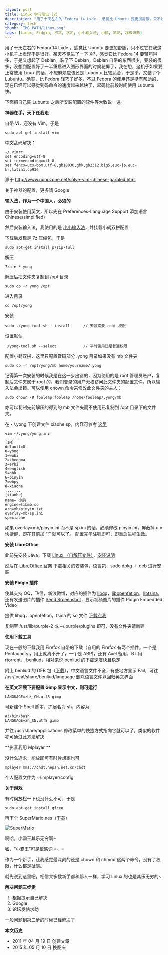 ```yaml
---
layout: post
title: Linux 学习笔记 (2)
description: "用了十天左右的 Fedora 14 Lxde ，感觉比 Ubuntu 要更加舒服，只不过它在我这小机子上表现不是很好。某天不觉进了一下 XP，感觉它比 Fedora 14 要轻巧得多，于是又想起了 Debian。"
category: tech
thumb: 'IMG_PATH/linux.png'
tags: [Linux, Pidgin, 初学, 学习, 小小输入法, 小鹤, 笔记, 超级玛莉]
---
```


用了十天左右的 Fedora 14 Lxde ，感觉比 Ubuntu 要更加舒服，只不过它在我这小机子上表现不是很好。某天不觉进了一下 XP，感觉它比 Fedora 14 要轻巧得多，于是又想起了 Debian。装了下 Debian，Debian 自带的东西很少，要装的很多，没想到配置好了一半重启进入图形界面的时候花屏了，我在想，这机子如果要正常使用 Linux 的话，不想麻烦应该还是 Lubuntu 比较适合，于是乎，又装了个 Lubuntu。确实，比 Fedora 轻巧了好多，不过 Fedora 的使用还是挺有帮助的，现在已经可以感觉到码命令的速度越来越快了，起码比前段时间使用 Lubuntu 快。

下面把自己装 Lubuntu 之后所安装配置的软件等大致说一遍。

**神器在手，天下任我走**

自带 Vi，还没有 Vim，于是

    sudo apt-get install vim

中文乱码解决：

    ~/.vimrc
    set encoding=utf-8
    set termencoding=utf-8
    set fencs=ucs-bom,utf-8,gb18030,gbk,gb2312,big5,euc-jp,euc-kr,latin1,cp936

 源于 http://www.nonozone.net/solve-vim-chinese-garbled.html

 关于神器的配置，更多请 Google

**输入法，作为一个中国人，必须的**

由于安装使用英文，所以先在 Preferences-Language Support 添加语言 Chinese(simplified)

然后安装输入法，我使用的是 [小小输入法](http://yong.uueasy.com)，并挂载小鹤双拼配置

下载后发现是 7z 压缩包，于是

    sudo apt-get install p7zip-full

解压

    7za e * yong

解压后把文件夹复制到 /opt 目录

    sudo cp -r yong /opt

进入目录

    cd /opt/yong

安装

    sudo ./yong-tool.sh --install      // 安装需要 root 权限

设置默认

    ./yong-tool.sh --select            // 平时使用还是普通权限

配置小鹤双拼，这里只配置音码部分
.yong 目录如果没有 mb 文件夹

    sudo cp -r /opt/yong/mb home/yourname/.yong

记得第一次安装的时候我是在这一步出错的，因为使用的是 root 管理员账户，复制后文件夹属于 root 的，我们登录的用户无权访问此文件夹的配置文件，所以输入法会出错。可以使用 chown 命令来修改此文件夹的主人：

    sudo chown -R fooleap:fooleap /home/fooleap/.yong/mb

亦可以复制先前解压的得到的 mb 文件夹而不使用已复制到 /opt 目录下的文件夹。

在 ~/.yong 下创建文件 xiaohe.sp，内容可参考 [这里](http://yong.uueasy.com/read-htm-tid-1475.html)

    vim ~/.yong/yong.ini
    ......
    [IM]
    default=8
    0=yong
    1=wubi
    2=zhengma
    3=erbi
    4=english
    5=gbk
    6=pinyin
    7=wbpy
    8=xiaohe
    .......
    [xiaohe]
    name= 小鹤
    engine=libmb.so
    arg=mb/pinyin.txt
    overlay=mb/sp.ini
    sp=xiaohe

如果 overlay=mb/pinyin.ini 而不是 sp.ini 的话，必须修改 pinyin.ini，屏蔽掉 u,v 快捷键，即在其前加 “!” 就可以了。
 配置完毕注销即可，即重启进程生效。

**安装 LibreOffice**

此前先安装 Java，下载 [Linux
 （自解压文件）](http://javadl.sun.com/webapps/download/AutoDL?BundleId=47143)，[安装说明](http://www.java.com/zh_CN/download/help/linux_install.xml#selfextracting)

然后在 [LibreOffice 官网](http://www.libreoffice.org/) 下载相关的安装包，语言包，sudo
dpkg -i .deb 进行安装

**安装 Pidgin 插件**

使其支持 QQ，飞信，新浪微博，对应的插件为 [libqq](http://code.google.com/p/libqq-pidgin/)，[libopenfetion](http://code.google.com/p/ofetion/)，[libtsina](http://code.google.com/p/libpurple-microblog-sina/)，还有发送图片的插件 [Send Srceenshot](http://code.google.com/p/pidgin-sendscreenshot/)，显示视频图片的插件 Pidgin Embedded Video

提供 libqq，openfetion，tsina 的 so 文件 [下载点我](http://dl.dbank.com/c0oxhxdivc)

复制至 /usr/lib/purple-2 或 ~/.purple/plugins 即可，没有文件夹请新建

**使用下载工具**

现在一般的下载我用 Firefox 自带的下载（自用的 Firefox 有两个插件，一个是 Pentadactyl，用上就离不开了，一个是 ABP)，还有 Axel 备用，BT 用 rtorrent， benliud，相对来说 benliud 的下载速度快且稳定

附上 benliud 的 DEB 包（[下载](http://dl.dbank.com/c0167dei9g)），中文语言文件不全，有些地方显示 Fail，可往 /usr/local/share/benliud/language 删除语言文件以回归英文界面

**在英文环境下要配置 Gimp 显示中文，则可运行**

    LANGUAGE=zh\_CN.utf8 gimp

可新建个 Shell 脚本，扩展名为 sh，内容为

    #!/bin/bash
    LANGUAGE=zh_CN.utf8 gimp

并往 /usr/share/applications 修改菜单的快捷方式指向它就可以了，类似的软件亦可通过此方法解决

**影音我用 Mplayer **

没什么追求，能放即可有时候想家也可

    mplayer mms://chdt.hepan.net.cn/chdt

个人配置文件为 ~/.mplayer/config

**关于游戏**

有时候放松一下也没什么不可，于是

    sudo apt-get install gfceu

再下个 SuperMario.nes（[下载](http://dl.dbank.com/c0ubzkgcib)）

![SuperMario]({{site.IMG_PATH}}/linux-study-2.png)

啊哈，小霸王其乐无穷啊~

嘘，“小霸王”可是敏感词 =。=

作为一个新手，让我感觉最深刻的还是 chown 和 chmod 这两个命令，没有了权限，什么都是扯淡。

就先说到这里吧，相信大多数新手都和鄙人一样，学习 Linux 的也是其乐无穷的~

**解决问题三步走**

1. 根据提示自己解决
2. Google
3. 论坛发帖求助

一般问题到第二步的时候已经解决了

**本文历史**

* 2011 年 04 月 19 日 创建文章
* 2015 年 05 月 10 日 换图床
